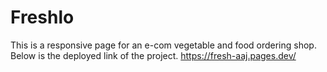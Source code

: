 # Freshlo

This is a responsive page for an e-com vegetable and food ordering shop.
Below is the deployed link of the project.
https://fresh-aaj.pages.dev/
